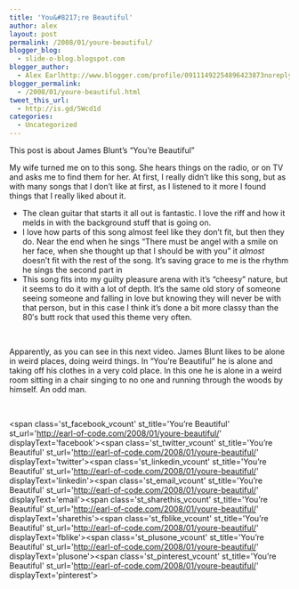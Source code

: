 ```yaml
---
title: 'You&#8217;re Beautiful'
author: alex
layout: post
permalink: /2008/01/youre-beautiful/
blogger_blog:
  - slide-o-blog.blogspot.com
blogger_author:
  - Alex Earlhttp://www.blogger.com/profile/09111492254896423873noreply@blogger.com
blogger_permalink:
  - /2008/01/youre-beautiful.html
tweet_this_url:
  - http://is.gd/5Wcd1d
categories:
  - Uncategorized
---
```

This post is about James Blunt&#8217;s &#8220;You&#8217;re Beautiful&#8221;

My wife turned me on to this song. She hears things on the radio, or on TV and asks me to find them for her. At first, I really didn&#8217;t like this song, but as with many songs that I don&#8217;t like at first, as I listened to it more I found things that I really liked about it.

  * The clean guitar that starts it all out is fantastic. I love the riff and how it melds in with the background stuff that is going on.
  * I love how parts of this song almost feel like they don&#8217;t fit, but then they do. Near the end when he sings &#8220;There must be angel with a smile on her face, when she thought up that I should be with you&#8221; it *almost* doesn&#8217;t fit with the rest of the song. It&#8217;s saving grace to me is the rhythm he sings the second part in
  * This song fits into my guilty pleasure arena with it&#8217;s &#8220;cheesy&#8221; nature, but it seems to do it with a lot of depth. It&#8217;s the same old story of someone seeing someone and falling in love but knowing they will never be with that person, but in this case I think it&#8217;s done a bit more classy than the 80&#8242;s butt rock that used this theme very often.
</ul> 

<center>
  <br />
</center>

Apparently, as you can see in this next video. James Blunt likes to be alone in weird places, doing weird things. In &#8220;You&#8217;re Beautiful&#8221; he is alone and taking off his clothes in a very cold place. In this one he is alone in a weird room sitting in a chair singing to no one and running through the woods by himself. An odd man.

<center>
  <br />
</center>

<span class='st\_facebook\_vcount' st\_title='You&#8217;re Beautiful' st\_url='http://earl-of-code.com/2008/01/youre-beautiful/' displayText='facebook'></span><span class='st\_twitter\_vcount' st\_title='You&#8217;re Beautiful' st\_url='http://earl-of-code.com/2008/01/youre-beautiful/' displayText='twitter'></span><span class='st\_linkedin\_vcount' st\_title='You&#8217;re Beautiful' st\_url='http://earl-of-code.com/2008/01/youre-beautiful/' displayText='linkedin'></span><span class='st\_email\_vcount' st\_title='You&#8217;re Beautiful' st\_url='http://earl-of-code.com/2008/01/youre-beautiful/' displayText='email'></span><span class='st\_sharethis\_vcount' st\_title='You&#8217;re Beautiful' st\_url='http://earl-of-code.com/2008/01/youre-beautiful/' displayText='sharethis'></span><span class='st\_fblike\_vcount' st\_title='You&#8217;re Beautiful' st\_url='http://earl-of-code.com/2008/01/youre-beautiful/' displayText='fblike'></span><span class='st\_plusone\_vcount' st\_title='You&#8217;re Beautiful' st\_url='http://earl-of-code.com/2008/01/youre-beautiful/' displayText='plusone'></span><span class='st\_pinterest\_vcount' st\_title='You&#8217;re Beautiful' st\_url='http://earl-of-code.com/2008/01/youre-beautiful/' displayText='pinterest'></span>